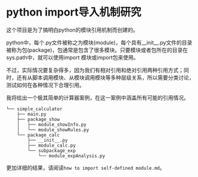 # python import导入机制研究

这个项目是为了搞明白python的模块引用机制而创建的。

python中，每个.py文件被称之为模块(module)，每个具有\_\_init\_\_.py文件的目录被称为包(package)，包通常是包含了很多模块。只要模块或者包所在的目录在sys.path中，就可以使用import 模块或import包来使用。

不过，实际情况要复杂得多，因为我们有相对引用和绝对引用两种引用方式；同时，还有从脚本调用模块、从模块调用模块等多种层级关系，所以需要分类讨论，测试如何在各种情况下合理引用。

我将给出一个极其简单的计算器案例，在这一案例中涵盖所有可能的引用情况。

```
└── simple_calculator
	├── main.py
    ├── package_show
    │   ├── module_showInfo.py
    │   └── module_showRules.py
    └── package_calc
    	├── __init__.py
    	├── module_calc.py
    	└── subpackage_exp
    		└── module_expAnalysis.py
```

更加详细的结果，请阅读`how to import self-defined module.md`。